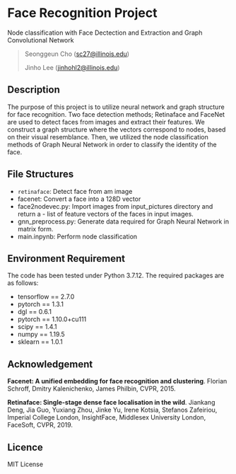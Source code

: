 # Face Recognition Project
Node classification with Face Dectection and Extraction and Graph Convolutional Network
> Seonggeun Cho (sc27@illinois.edu)
>
> Jinho Lee (jinhohl2@illinois.edu)

## Description
The purpose of this project is to utilize neural network and graph structure for face recognition. Two face detection methods; Retinaface and FaceNet are used to detect faces from images and extract their features. We construct a graph structure where the vectors correspond to nodes, based on their visual resemblance. Then, we utilized the node classification methods of Graph Neural Network in order to classify the identity of the face.

## File Structures
* `retinaface`: Detect face from am image
* facenet: Convert a face into a 128D vector
* face2nodevec.py: Import images from input_pictures directory and return a - list of feature vectors of the faces in input images.
* gnn_preprocess.py: Generate data required for Graph Neural Network in matrix form.
* main.inpynb: Perform node classification

## Environment Requirement
The code has been tested under Python 3.7.12. The required packages are as follows:

* tensorflow == 2.7.0
* pytorch == 1.3.1
* dgl == 0.6.1
* pytorch == 1.10.0+cu111
* scipy == 1.4.1
* numpy == 1.19.5
* sklearn == 1.0.1

## Acknowledgement

**Facenet: A unified embedding for face recognition and clustering**. Florian Schroff, Dmitry Kalenichenko, James Philbin, CVPR, 2015.

**Retinaface: Single-stage dense face localisation in the wild**. Jiankang Deng, Jia Guo, Yuxiang Zhou, Jinke Yu, Irene Kotsia, Stefanos Zafeiriou, Imperial College London, InsightFace, Middlesex University London, FaceSoft, CVPR, 2019.

## Licence
MIT License
